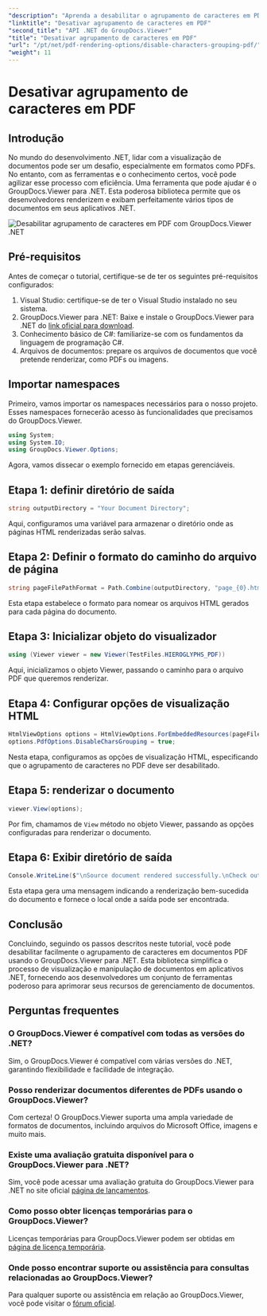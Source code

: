 ```yaml
---
"description": "Aprenda a desabilitar o agrupamento de caracteres em PDFs usando o GroupDocs.Viewer para .NET. Siga nosso tutorial passo a passo para uma renderização de documentos perfeita."
"linktitle": "Desativar agrupamento de caracteres em PDF"
"second_title": "API .NET do GroupDocs.Viewer"
"title": "Desativar agrupamento de caracteres em PDF"
"url": "/pt/net/pdf-rendering-options/disable-characters-grouping-pdf/"
"weight": 11
---
```


# Desativar agrupamento de caracteres em PDF

## Introdução
No mundo do desenvolvimento .NET, lidar com a visualização de documentos pode ser um desafio, especialmente em formatos como PDFs. No entanto, com as ferramentas e o conhecimento certos, você pode agilizar esse processo com eficiência. Uma ferramenta que pode ajudar é o GroupDocs.Viewer para .NET. Esta poderosa biblioteca permite que os desenvolvedores renderizem e exibam perfeitamente vários tipos de documentos em seus aplicativos .NET.

![Desabilitar agrupamento de caracteres em PDF com GroupDocs.Viewer .NET](/viewer/pdf-rendering-options/disable-characters-grouping-in-pdf.png)

## Pré-requisitos
Antes de começar o tutorial, certifique-se de ter os seguintes pré-requisitos configurados:
1. Visual Studio: certifique-se de ter o Visual Studio instalado no seu sistema.
2. GroupDocs.Viewer para .NET: Baixe e instale o GroupDocs.Viewer para .NET do [link oficial para download](https://releases.groupdocs.com/viewer/net/).
3. Conhecimento básico de C#: familiarize-se com os fundamentos da linguagem de programação C#.
4. Arquivos de documentos: prepare os arquivos de documentos que você pretende renderizar, como PDFs ou imagens.

## Importar namespaces
Primeiro, vamos importar os namespaces necessários para o nosso projeto. Esses namespaces fornecerão acesso às funcionalidades que precisamos do GroupDocs.Viewer.

```csharp
using System;
using System.IO;
using GroupDocs.Viewer.Options;
```

Agora, vamos dissecar o exemplo fornecido em etapas gerenciáveis.
## Etapa 1: definir diretório de saída
```csharp
string outputDirectory = "Your Document Directory";
```
Aqui, configuramos uma variável para armazenar o diretório onde as páginas HTML renderizadas serão salvas.
## Etapa 2: Definir o formato do caminho do arquivo de página
```csharp
string pageFilePathFormat = Path.Combine(outputDirectory, "page_{0}.html");
```
Esta etapa estabelece o formato para nomear os arquivos HTML gerados para cada página do documento.
## Etapa 3: Inicializar objeto do visualizador
```csharp
using (Viewer viewer = new Viewer(TestFiles.HIEROGLYPHS_PDF))
```
Aqui, inicializamos o objeto Viewer, passando o caminho para o arquivo PDF que queremos renderizar.
## Etapa 4: Configurar opções de visualização HTML
```csharp
HtmlViewOptions options = HtmlViewOptions.ForEmbeddedResources(pageFilePathFormat);
options.PdfOptions.DisableCharsGrouping = true;
```
Nesta etapa, configuramos as opções de visualização HTML, especificando que o agrupamento de caracteres no PDF deve ser desabilitado.
## Etapa 5: renderizar o documento
```csharp
viewer.View(options);
```
Por fim, chamamos de `View` método no objeto Viewer, passando as opções configuradas para renderizar o documento.
## Etapa 6: Exibir diretório de saída
```csharp
Console.WriteLine($"\nSource document rendered successfully.\nCheck output in {outputDirectory}.");
```
Esta etapa gera uma mensagem indicando a renderização bem-sucedida do documento e fornece o local onde a saída pode ser encontrada.

## Conclusão
Concluindo, seguindo os passos descritos neste tutorial, você pode desabilitar facilmente o agrupamento de caracteres em documentos PDF usando o GroupDocs.Viewer para .NET. Esta biblioteca simplifica o processo de visualização e manipulação de documentos em aplicativos .NET, fornecendo aos desenvolvedores um conjunto de ferramentas poderoso para aprimorar seus recursos de gerenciamento de documentos.
## Perguntas frequentes
### O GroupDocs.Viewer é compatível com todas as versões do .NET?
Sim, o GroupDocs.Viewer é compatível com várias versões do .NET, garantindo flexibilidade e facilidade de integração.
### Posso renderizar documentos diferentes de PDFs usando o GroupDocs.Viewer?
Com certeza! O GroupDocs.Viewer suporta uma ampla variedade de formatos de documentos, incluindo arquivos do Microsoft Office, imagens e muito mais.
### Existe uma avaliação gratuita disponível para o GroupDocs.Viewer para .NET?
Sim, você pode acessar uma avaliação gratuita do GroupDocs.Viewer para .NET no site oficial [página de lançamentos](https://releases.groupdocs.com/).
### Como posso obter licenças temporárias para o GroupDocs.Viewer?
Licenças temporárias para GroupDocs.Viewer podem ser obtidas em [página de licença temporária](https://purchase.groupdocs.com/temporary-license/).
### Onde posso encontrar suporte ou assistência para consultas relacionadas ao GroupDocs.Viewer?
Para qualquer suporte ou assistência em relação ao GroupDocs.Viewer, você pode visitar o [fórum oficial](https://forum.groupdocs.com/c/viewer/9).
